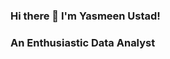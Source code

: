 ### Hi there 👋 I'm Yasmeen Ustad!
### An Enthusiastic Data Analyst

<!--
**yasmeenustad/yasmeenustad** is a ✨ _special_ ✨ repository because its `README.md` (this file) appears on your GitHub profile.

Here are some ideas to get you started:

-
